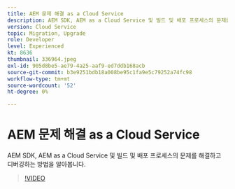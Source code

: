 ```yaml
---
title: AEM 문제 해결 as a Cloud Service
description: AEM SDK, AEM as a Cloud Service 및 빌드 및 배포 프로세스의 문제를 해결하고 디버깅하는 방법을 알아봅니다.
version: Cloud Service
topic: Migration, Upgrade
role: Developer
level: Experienced
kt: 8636
thumbnail: 336964.jpeg
exl-id: 905d8be5-ae79-4a25-aaf9-ed7ddb168acb
source-git-commit: b3e9251bdb18a008be95c1fa9e5c79252a74fc98
workflow-type: tm+mt
source-wordcount: '52'
ht-degree: 0%

---
```


# AEM 문제 해결 as a Cloud Service

AEM SDK, AEM as a Cloud Service 및 빌드 및 배포 프로세스의 문제를 해결하고 디버깅하는 방법을 알아봅니다.

>[!VIDEO](https://video.tv.adobe.com/v/336964?quality=12&learn=on)
